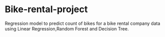 # Bike-rental-project
Regression model to predict count of bikes for a bike rental company data using Linear Regression,Random Forest and Decision Tree.
